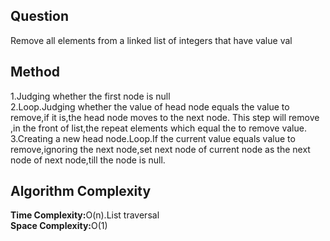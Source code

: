 <h2>Question</h2>
Remove all elements from a linked list of integers that have value val<br>
<h2>Method</h2>
1.Judging whether the first node is null<br>
2.Loop.Judging whether the value of head node equals the value to remove,if it is,the head node moves to the next node. This step will remove ,in the front of list,the repeat elements which equal the to remove value.<br>
3.Creating a new head node.Loop.If the current value equals value to remove,ignoring the next node,set next node of current node as the next node of next node,till the node is null.
<h2>Algorithm Complexity</h2>
<b>Time Complexity:</b>O(n).List traversal<br>
<b>Space Complexity:</b>O(1)
